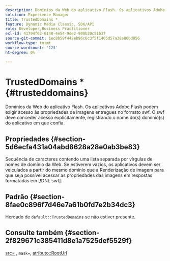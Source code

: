 ```yaml
---
description: Domínios da Web do aplicativo Flash. Os aplicativos Adobe Flash podem exigir acesso às propriedades de imagens entregues no formato swf. O swf deve conceder acesso explicitamente, registrando o nome do(s) domínio(s) do aplicativo em que confia.
solution: Experience Manager
title: TrustedDomains *
feature: Dynamic Media Classic, SDK/API
role: Developer,Business Practitioner
exl-id: 41794f62-6140-4e54-9de2-908b20c51b37
source-git-commit: 1ec8b59f442eb96c6c3f5f1405d57a38a86bd056
workflow-type: tm+mt
source-wordcount: '123'
ht-degree: 0%

---
```


# TrustedDomains *{#trusteddomains}

Domínios da Web do aplicativo Flash. Os aplicativos Adobe Flash podem exigir acesso às propriedades de imagens entregues no formato swf. O swf deve conceder acesso explicitamente, registrando o nome do(s) domínio(s) do aplicativo em que confia.

## Propriedades {#section-5d6ecfa431a04abd8628a28e0ab3be83}

Sequência de caracteres contendo uma lista separada por vírgulas de nomes de domínio da Web. Se estiverem vazios, os aplicativos devem ser veiculados a partir do mesmo domínio que a Renderização de imagem para que seja possível acessar as propriedades das imagens em respostas formatadas em [!DNL swf].

## Padrão {#section-8fae0c896f7d46e7a61b0fd7e2b34dc3}

Herdado de `default::TrustedDomains` se não estiver presente.

## Consulte também {#section-2f829671c385411d8e1a7525def5529f}

[src=](../../../../../ir-api/http-protocol/image-rendering-api-ref/c-ir-http-protocol-ref/c-ir-http-protocol-command-reference/r-ir-src.md#reference-62c98abad22149d68d405ed6aaff8272) ,  `mask=`,  [atributo::RootUrl](../../../../../ir-api/material-cat/image-rendering-api-ref/c-ir-material-catalog/c-ir-attributes-reference/r-ir-rooturl.md#reference-b8d706a573814802bd6794223cc78402)

